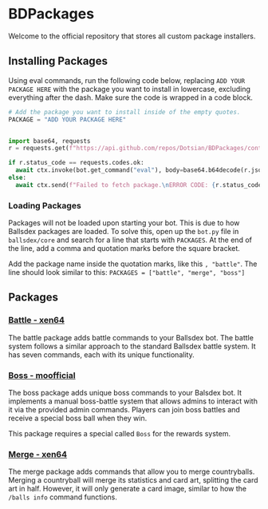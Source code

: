 # BDPackages

Welcome to the official repository that stores all custom package installers.

## Installing Packages

Using eval commands, run the following code below, replacing `ADD YOUR PACKAGE HERE` with the package you want to install in lowercase, excluding everything after the dash. Make sure the code is wrapped in a code block.

```py
# Add the package you want to install inside of the empty quotes.
PACKAGE = "ADD YOUR PACKAGE HERE"


import base64, requests
r = requests.get(f"https://api.github.com/repos/Dotsian/BDPackages/contents/installers/{PACKAGE}.py")

if r.status_code == requests.codes.ok:
  await ctx.invoke(bot.get_command("eval"), body=base64.b64decode(r.json()["content"]).decode("UTF-8"))
else:
  await ctx.send(f"Failed to fetch package.\nERROR CODE: {r.status_code}")
```

### Loading Packages

Packages will not be loaded upon starting your bot. This is due to how Ballsdex packages are loaded. To solve this, open up the `bot.py` file in `ballsdex/core` and search for a line that starts with `PACKAGES`. At the end of the line, add a comma and quotation marks before the square bracket.

Add the package name inside the quotation marks, like this `, "battle"`. The line should look similar to this: `PACKAGES = ["battle", "merge", "boss"]`

## Packages

### [Battle - xen64](https://github.com/XEN486/BallsDex-Fork)

The battle package adds battle commands to your Ballsdex bot. The battle system follows a similar approach to the standard Ballsdex battle system. It has seven commands, each with its unique functionality.

### [Boss - moofficial](https://github.com/MoOfficial0000/BossPackageBD)

The boss package adds unique boss commands to your Balsdex bot. It implements a manual boss-battle system that allows admins to interact with it via the provided admin commands. Players can join boss battles and receive a special boss ball when they win.

This package requires a special called `Boss` for the rewards system.

### [Merge - xen64](https://github.com/XEN486/BallsDex-Fork)

The merge package adds commands that allow you to merge countryballs. Merging a countryball will merge its statistics and card art, splitting the card art in half. However, it will only generate a card image, similar to how the `/balls info` command functions.
